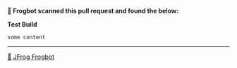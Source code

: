 **🚨 Frogbot scanned this pull request and found the below:**

**Test Build**

```
some content
```

---
[🐸 JFrog Frogbot](https://github.com/jfrog/frogbot#readme)